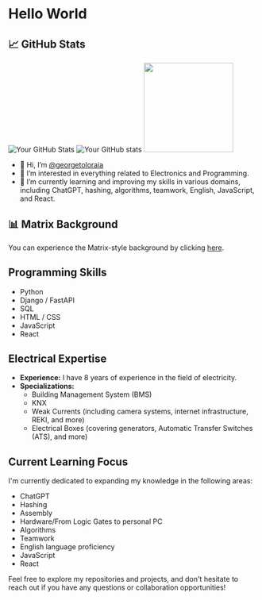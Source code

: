 # Hello World
## 📈 GitHub Stats

![Your GitHub Stats](https://github-readme-stats.vercel.app/api?username=georgetoloraia&show_icons=true&theme=radical)
![Your GitHub stats](https://github-readme-stats.vercel.app/api/top-langs/?username=georgetoloraia&layout=compact&hide=html)
<img src="https://media2.giphy.com/media/v1.Y2lkPTc5MGI3NjExbjdleGliZjhjYnNyOW1hbDUyN25hYWRwYTRxNTZ2Mmx6OWZlZ2szeCZlcD12MV9pbnRlcm5hbF9naWZfYnlfaWQmY3Q9Zw/qgQUggAC3Pfv687qPC/giphy.gif"  width="180"> 
- 👋 Hi, I’m [@georgetoloraia](https://github.com/georgetoloraia)
- 👀 I’m interested in everything related to Electronics and Programming.
- 🌱 I’m currently learning and improving my skills in various domains, including ChatGPT, hashing, algorithms, teamwork, English, JavaScript, and React.

## 📊 Matrix Background

You can experience the Matrix-style background by clicking [here](index.html).

<!-- Replace URL_TO_YOUR_GIST with the actual Gist URL -->


## Programming Skills

- Python
- Django / FastAPI
- SQL
- HTML / CSS
- JavaScript
- React

## Electrical Expertise

- **Experience:** I have 8 years of experience in the field of electricity.
- **Specializations:**
  - Building Management System (BMS)
  - KNX
  - Weak Currents (including camera systems, internet infrastructure, REKI, and more)
  - Electrical Boxes (covering generators, Automatic Transfer Switches (ATS), and more)

## Current Learning Focus

I'm currently dedicated to expanding my knowledge in the following areas:

- ChatGPT
- Hashing
- Assembly
- Hardware/From Logic Gates to personal PC
- Algorithms
- Teamwork
- English language proficiency
- JavaScript
- React

<!---
- 💞️ I’m looking to collaborate on ...
- 📫 How to reach me ...
--->

Feel free to explore my repositories and projects, and don't hesitate to reach out if you have any questions or collaboration opportunities!


